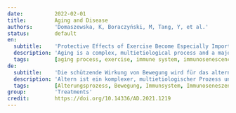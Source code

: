 ```yaml
---
date:          2022-02-01
title:         Aging and Disease
authors:       'Domaszewska, K, Boraczyński, M, Tang, Y, et al.'
status:        default
en:
  subtitle:    'Protective Effects of Exercise Become Especially Important for the Aging Immune System in The Covid-19 Era'
  description: 'Aging is a complex, multietiological process and a major risk factor for most non-genetic, chronic diseases including geriatric syndromes that negatively affect healthspan and longevity. In the scenario of "healthy or good aging", especially during the COVID-19 era, the proper implementation of exercise as "adjuvant" or "polypill" to improve disease-related symptoms and comorbidities in the general population is a top priority. However, there is still a gap concerning studies analyzing influence of exercise training to immune system in older people. Therefore, the aim of this review is to provide a brief summary of well-established findings in exercise immunology and immunogerontology, but with a focus on the main exercise-induced mechanisms associated with aging of the immune system (immunosenescence). The scientific data strongly supports the notion that regular exercise as a low-cost and non-pharmacological treatment approach, when adjusted on an individual basis in elderly, induce multiple rejuvenating mechanisms: (1) affects the telomere-length dynamics (a "telo-protective" effect), (2) promote short- and long-term anti-inflammatory effects (via e.g., triggering the anti-inflammatory phenotype), 3) stimulates the adaptive immune system (e.g., helps to offset diminished adaptive responses) and in parallel inhibits the accelerated immunosenescence process, (4) increases post-vaccination immune responses, and (5) possibly extends both healthspan and lifespan.'
  tags:        [aging process, exercise, immune system, immunosenescence]
de:
  subtitle:    'Die schützende Wirkung von Bewegung wird für das alternde Immunsystem in der Covid-19-Ära besonders wichtig'
  description: 'Altern ist ein komplexer, multietiologischer Prozess und ein Hauptrisikofaktor für die meisten nicht genetisch bedingten, chronischen Krankheiten, einschließlich geriatrischer Syndrome, die sich negativ auf die Gesundheit und Langlebigkeit auswirken. In dem Szenario des "gesunden oder guten Alterns", insbesondere in der COVID-19-Ära, hat die richtige Umsetzung von Bewegung als "Adjuvans" oder "Polypille" zur Verbesserung krankheitsbezogener Symptome und Komorbiditäten in der Allgemeinbevölkerung höchste Priorität. Es gibt jedoch immer noch eine Lücke in Bezug auf Studien, die den Einfluss von Bewegungstraining auf das Immunsystem bei älteren Menschen untersuchen. Ziel dieser Übersichtsarbeit ist es daher, eine kurze Zusammenfassung etablierter Erkenntnisse der Trainingsimmunologie und Immunogerontologie zu geben, wobei der Schwerpunkt auf den wichtigsten trainingsinduzierten Mechanismen liegt, die mit der Alterung des Immunsystems (Immunoseneszenz) in Verbindung gebracht werden. Die wissenschaftlichen Daten stützen nachdrücklich die Vorstellung, dass regelmäßige körperliche Betätigung als kostengünstiger und nicht-pharmakologischer Behandlungsansatz bei älteren Menschen, wenn sie individuell angepasst wird, mehrere Verjüngungsmechanismen auslöst: (1) die Telomerlängendynamik beeinflusst (ein "telo-protektiver" Effekt), (2) kurz- und langfristige entzündungshemmende Wirkungen fördert (z. B. durch Auslösung des entzündungshemmenden Phänotyps), (3) das adaptive Immunsystem stimuliert (z. B. hilft, verminderte adaptive Reaktionen auszugleichen) und gleichzeitig den beschleunigten Immunoseneszenzprozess hemmt, (4) die Immunreaktionen nach Impfungen erhöht und (5) möglicherweise sowohl die Gesundheit als auch die Lebensspanne verlängert.' 
  tags:        [Alterungsprozess, Bewegung, Immunsystem, Immunoseneszenz]
group:         'Treatments'
credit:        https://doi.org/10.14336/AD.2021.1219
---
```

